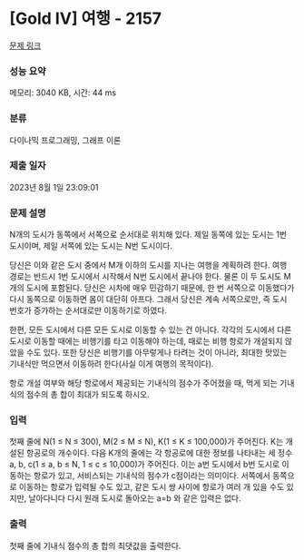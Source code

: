 # [Gold IV] 여행 - 2157 

[문제 링크](https://www.acmicpc.net/problem/2157) 

### 성능 요약

메모리: 3040 KB, 시간: 44 ms

### 분류

다이나믹 프로그래밍, 그래프 이론

### 제출 일자

2023년 8월 1일 23:09:01

### 문제 설명

<p>N개의 도시가 동쪽에서 서쪽으로 순서대로 위치해 있다. 제일 동쪽에 있는 도시는 1번 도시이며, 제일 서쪽에 있는 도시는 N번 도시이다.</p>

<p>당신은 이와 같은 도시 중에서 M개 이하의 도시를 지나는 여행을 계획하려 한다. 여행 경로는 반드시 1번 도시에서 시작해서 N번 도시에서 끝나야 한다. 물론 이 두 도시도 M개의 도시에 포함된다. 당신은 시차에 매우 민감하기 때문에, 한 번 서쪽으로 이동했다가 다시 동쪽으로 이동하면 몸이 대단히 아프다. 그래서 당신은 계속 서쪽으로만, 즉 도시 번호가 증가하는 순서대로만 이동하기로 하였다.</p>

<p>한편, 모든 도시에서 다른 모든 도시로 이동할 수 있는 건 아니다. 각각의 도시에서 다른 도시로 이동할 때에는 비행기를 타고 이동해야 하는데, 때로는 비행 항로가 개설되지 않았을 수도 있다. 또한 당신은 비행기를 아무렇게나 타려는 것이 아니라, 최대한 맛있는 기내식만 먹으면서 이동하려 한다(사실 이게 여행의 목적이다).</p>

<p>항로 개설 여부와 해당 항로에서 제공되는 기내식의 점수가 주어졌을 때, 먹게 되는 기내식의 점수의 총 합이 최대가 되도록 하시오.</p>

### 입력 

 <p>첫째 줄에 N(1 ≤ N ≤ 300), M(2 ≤ M ≤ N), K(1 ≤ K ≤ 100,000)가 주어진다. K는 개설된 항공로의 개수이다. 다음 K개의 줄에는 각 항공로에 대한 정보를 나타내는 세 정수 a, b, c(1 ≤ a, b ≤ N, 1 ≤ c ≤ 10,000)가 주어진다. 이는 a번 도시에서 b번 도시로 이동하는 항로가 있고, 서비스되는 기내식의 점수가 c점이라는 의미이다. 서쪽에서 동쪽으로 이동하는 항로가 입력될 수도 있고, 같은 도시 쌍 사이에 항로가 여러 개 있을 수도 있지만, 날아다니다 다시 원래 도시로 돌아오는 a=b 와 같은 입력은 없다.</p>

### 출력 

 <p>첫째 줄에 기내식 점수의 총 합의 최댓값을 출력한다.</p>


